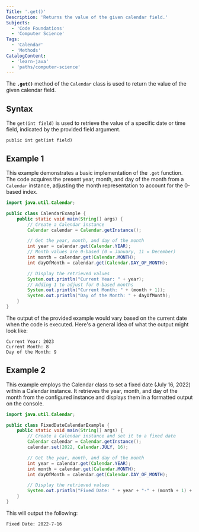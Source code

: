```yaml
---
Title: '.get()'
Description: 'Returns the value of the given calendar field.'
Subjects:
  - 'Code Foundations'
  - 'Computer Science'
Tags:
  - 'Calendar'
  - 'Methods'
CatalogContent:
  - 'learn-java'
  - 'paths/computer-science'
---
```


The **`.get()`** method of the `Calendar` class is used to return the value of the given calendar field.

## Syntax

The `get(int field)` is used to retrieve the value of a specific date or time field, indicated by the provided field argument.

```pseudo
public int get(int field)
```

## Example 1

This example demonstrates a basic implementation of the `.get` function. The code acquires the present year, month, and day of the month from a `Calendar` instance, adjusting the month representation to account for the 0-based index.

```java
import java.util.Calendar;

public class CalendarExample {
    public static void main(String[] args) {
        // Create a Calendar instance
        Calendar calendar = Calendar.getInstance();

        // Get the year, month, and day of the month
        int year = calendar.get(Calendar.YEAR);
        // Month values are 0-based (0 = January, 11 = December)
        int month = calendar.get(Calendar.MONTH); 
        int dayOfMonth = calendar.get(Calendar.DAY_OF_MONTH);

        // Display the retrieved values
        System.out.println("Current Year: " + year);
        // Adding 1 to adjust for 0-based months
        System.out.println("Current Month: " + (month + 1)); 
        System.out.println("Day of the Month: " + dayOfMonth);
    }
}
```

The output of the provided example would vary based on the current date when the code is executed. Here's a general idea of what the output might look like:

```shell
Current Year: 2023
Current Month: 8
Day of the Month: 9
```

## Example 2

This example employs the Calendar class to set a fixed date (July 16, 2022) within a Calendar instance. It retrieves the year, month, and day of the month from the configured instance and displays them in a formatted output on the console.

```java
import java.util.Calendar;

public class FixedDateCalendarExample {
    public static void main(String[] args) {
        // Create a Calendar instance and set it to a fixed date
        Calendar calendar = Calendar.getInstance();
        calendar.set(2022, Calendar.JULY, 16); 

        // Get the year, month, and day of the month
        int year = calendar.get(Calendar.YEAR);
        int month = calendar.get(Calendar.MONTH);
        int dayOfMonth = calendar.get(Calendar.DAY_OF_MONTH);

        // Display the retrieved values
        System.out.println("Fixed Date: " + year + "-" + (month + 1) + "-" + dayOfMonth);
    }
}
```

This will output the following:

```shell
Fixed Date: 2022-7-16
```